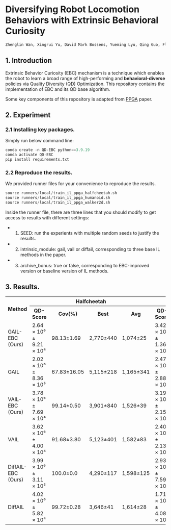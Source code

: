 # Diversifying Robot Locomotion Behaviors with Extrinsic Behavioral Curiosity

```markdown 
Zhenglin Wan, Xingrui Yu, David Mark Bossens, Yueming Lyu, Qing Guo, Flint Xiaofeng Fan, Yew-Soon Ong, Ivor W. Tsang
```

## 1. Introduction
Extrinsic Behavior Curiosity (EBC) mechanism is a technique which enables the robot to learn a broad range of high-performing and **behavioral-diverse** policies via Quality Diversity (QD) Optimization. This repository contains the implementation of EBC and its QD base algorithm. 

Some key components of this repository is adapted from [PPGA](https://arxiv.org/abs/2305.13795) paper.

## 2. Experiment
### 2.1 Installing key packages.
Simply run below command line:
```python
conda create -n QD-EBC python==3.9.19
conda activate QD-EBC
pip install requirements.txt
```


### 2.2 Reproduce the results.
We provided runner files for your convenience to reproduce the results.

```python 
source runners/local/train_il_ppga_halfcheetah.sh
source runners/local/train_il_ppga_humanoid.sh
source runners/local/train_il_ppga_walker2d.sh
```

Inside the runner file, there are three lines that you should modify to get access to results with different settings:
- 1. SEED: run the experients with multiple random seeds to justify the results.
- 2. intrinsic_module: gail, vail or diffail, corresponding to three base IL methods in the paper.
- 3. archive_bonus: true or false, corresponding to EBC-improved version or baseline version of IL methods.

## 3. Results.

<table>
  <tr>
    <th rowspan="2">Method</th>
    <th colspan="4">Halfcheetah</th>
    <th colspan="4">Walker2d</th>
    <th colspan="4">Humanoid</th>
  </tr>
  <tr>
    <th>QD-Score</th>
    <th>Cov(%)</th>
    <th>Best</th>
    <th>Avg</th>
    <th>QD-Score</th>
    <th>Cov(%)</th>
    <th>Best</th>
    <th>Avg</th>
    <th>QD-Score</th>
    <th>Cov(%)</th>
    <th>Best</th>
    <th>Avg</th>
  </tr>
  <tr>
    <td>GAIL-EBC (Ours)</td>
    <td>2.64 × 10⁶ ± 9.21 × 10⁴</td>
    <td>98.13±1.69</td>
    <td>2,770±440</td>
    <td>1,074±25</td>
    <td>3.42 × 10⁶ ± 1.36 × 10⁵</td>
    <td>91.49±0.98</td>
    <td>4,022±569</td>
    <td>1,493±48</td>
    <td>5.31 × 10⁶ ± 5.78 × 10⁵</td>
    <td>98.00±0.23</td>
    <td>5,140±852</td>
    <td>2,166±241</td>
  </tr>
  <tr>
    <td>GAIL</td>
    <td>2.02 × 10⁶ ± 8.36 × 10⁵</td>
    <td>67.83±16.05</td>
    <td>5,115±218</td>
    <td>1,165±341</td>
    <td>2.47 × 10⁶ ± 2.88 × 10⁵</td>
    <td>69.27±4.51</td>
    <td>4,031±187</td>
    <td>1,425±73</td>
    <td>1.86 × 10⁶ ± 4.51 × 10⁵</td>
    <td>82.25±9.30</td>
    <td>6,278±2,245</td>
    <td>924±251</td>
  </tr>
  <tr>
    <td>VAIL-EBC (Ours)</td>
    <td>3.78 × 10⁶ ± 7.69 × 10⁴</td>
    <td>99.14±0.50</td>
    <td>3,901±840</td>
    <td>1,526±39</td>
    <td>3.19 × 10⁶ ± 2.15 × 10⁵</td>
    <td>91.45±1.62</td>
    <td>3,802±375</td>
    <td>1,398±72</td>
    <td>7.26 × 10⁶ ± 3.10 × 10⁵</td>
    <td>97.63±0.59</td>
    <td>5,824±489</td>
    <td>2,975±145</td>
  </tr>
  <tr>
    <td>VAIL</td>
    <td>3.62 × 10⁶ ± 4.00 × 10⁴</td>
    <td>91.68±3.80</td>
    <td>5,123±401</td>
    <td>1,582±83</td>
    <td>2.40 × 10⁶ ± 2.13 × 10⁵</td>
    <td>71.40±2.70</td>
    <td>3,570±417</td>
    <td>1,341±73</td>
    <td>5.09 × 10⁶ ± 6.86 × 10⁵</td>
    <td>65.61±2.77</td>
    <td>7,056±250</td>
    <td>3,094±304</td>
  </tr>
  <tr>
    <td>DiffAIL-EBC (Ours)</td>
    <td>3.99 × 10⁶ ± 3.11 × 10⁵</td>
    <td>100.0±0.0</td>
    <td>4,290±117</td>
    <td>1,598±125</td>
    <td>2.93 × 10⁶ ± 7.59 × 10⁴</td>
    <td>88.63±1.06</td>
    <td>2,283±109</td>
    <td>1,320±23</td>
    <td>8.92 × 10⁶ ± 6.60 × 10⁵</td>
    <td>93.29±0.41</td>
    <td>5,598±298</td>
    <td>3,824±268</td>
  </tr>
  <tr>
    <td>DiffAIL</td>
    <td>4.02 × 10⁶ ± 5.82 × 10⁴</td>
    <td>99.72±0.28</td>
    <td>3,646±41</td>
    <td>1,614±28</td>
    <td>1.71 × 10⁶ ± 4.08 × 10⁵</td>
    <td>52.14±0.74</td>
    <td>1,989±646</td>
    <td>1,304±294</td>
    <td>3.56 × 10⁶ ± 3.71 × 10⁵</td>
    <td>76.32±0.48</td>
    <td>5,151±132</td>
    <td>1,869±206</td>
  </tr>
</table>

